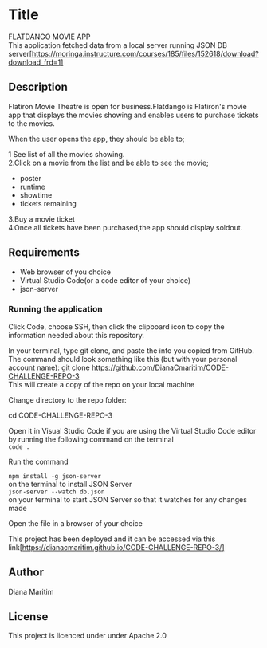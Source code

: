 # Title
FLATDANGO MOVIE APP<br>
This application fetched data from a local server running JSON DB server[https://moringa.instructure.com/courses/185/files/152618/download?download_frd=1]

## Description
Flatiron Movie Theatre is open for business.Flatdango is Flatiron's movie app that displays the movies showing and enables users to purchase tickets to the movies.<br>

When the user opens the app, they should be able to;

1 See list of all the movies showing.<br>
2.Click on a movie from the list and be able to see the movie;<br>
  * poster<br>
  * runtime<br>
  * showtime<br>
  * tickets remaining<br>

3.Buy a movie ticket<br>
4.Once all tickets have been purchased,the app should display soldout.

## Requirements

* Web browser of you choice
* Virtual Studio Code(or a code editor of your choice)
* json-server
### Running the application

Click Code, choose SSH, then click the clipboard icon to copy the information needed about this repository.

In your terminal, type git clone, and paste the info you copied from GitHub. The command should look something like this (but with your personal account name):
  git clone https://github.com/DianaCmaritim/CODE-CHALLENGE-REPO-3
<br>
This will create a copy of the repo on your local machine

Change directory to the repo folder:

cd CODE-CHALLENGE-REPO-3<br>

Open it in Visual Studio Code if you are using the Virtual Studio Code editor by running the following command on the terminal<br>
``code .``


Run the command<br>

``npm install -g json-server`` <br>on the terminal to install JSON Server<br>
``json-server --watch db.json``<br>on your terminal to start JSON Server so that it watches for any changes made

Open the file in a browser of your choice

This project has been deployed and it can be accessed via this link[https://dianacmaritim.github.io/CODE-CHALLENGE-REPO-3/]

## Author
Diana Maritim

## License
This project is licenced under under Apache 2.0